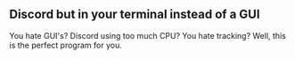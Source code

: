## Discord but in your terminal instead of a GUI

You hate GUI's? Discord using too much CPU? You hate tracking? Well, this is the perfect program for you.
